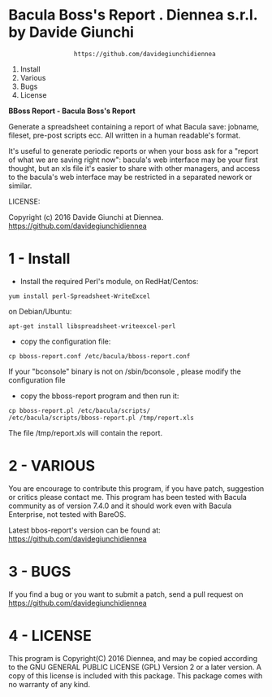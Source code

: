 
# Bacula Boss's Report . Diennea s.r.l. by Davide Giunchi

	   			      https://github.com/davidegiunchidiennea

1. Install
2. Various
3. Bugs
4. License


**BBoss Report - Bacula Boss's Report**

Generate a spreadsheet containing a report of what Bacula save: jobname, fileset, pre-post scripts ecc. All written in a human readable's format.

It's useful to generate periodic reports or when your boss ask for a "report of what we are saving right now": bacula's web interface may be your first thought, but an xls file it's easier to share with other managers,
 and access to the bacula's web interface may be restricted in a separated nework or similar.

LICENSE:

Copyright (c) 2016 Davide Giunchi at Diennea. https://github.com/davidegiunchidiennea


# 1 - Install

* Install the required Perl's module, on RedHat/Centos:
```
yum install perl-Spreadsheet-WriteExcel
```

on Debian/Ubuntu:

```
apt-get install libspreadsheet-writeexcel-perl
```

* copy the configuration file:

```
cp bboss-report.conf /etc/bacula/bboss-report.conf 
```

If your "bconsole" binary is not on /sbin/bconsole , please modify the configuration file

* copy the bboss-report program and then run it:

```
cp bboss-report.pl /etc/bacula/scripts/
/etc/bacula/scripts/bboss-report.pl /tmp/report.xls
```

The file /tmp/report.xls will contain the report.

# 2 - VARIOUS

You are encourage to contribute this program, if you have patch, suggestion or
critics please contact me.
This program has been tested with Bacula community as of version 7.4.0 and it should work even with Bacula Enterprise, not tested with BareOS.

Latest bbos-report's version can be found at:
https://github.com/davidegiunchidiennea

# 3 - BUGS

If you find a bug or you want to submit a patch, send a pull request on https://github.com/davidegiunchidiennea

# 4 - LICENSE

This program is Copyright(C) 2016 Diennea, and may be copied according to
the GNU GENERAL PUBLIC LICENSE (GPL) Version 2 or a later version.  A copy of 
this license is included with this package.  This package comes with no warranty
of any kind.
